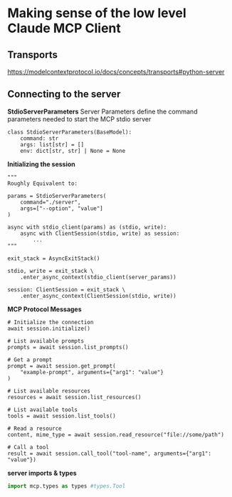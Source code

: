 # Making sense of the low level Claude MCP Client 

## Transports
https://modelcontextprotocol.io/docs/concepts/transports#python-server

## Connecting to the server

**StdioServerParameters**
Server Parameters define the command parameters
needed to start the MCP stdio server
```
class StdioServerParameters(BaseModel):
    command: str
    args: list[str] = []
    env: dict[str, str] | None = None
```

**Initializing the session**
```
"""
Roughly Equivalent to:

params = StdioServerParameters(
    command="./server",
    args=["--option", "value"]
)

async with stdio_client(params) as (stdio, write):
    async with ClientSession(stdio, write) as session:
        ...
"""

exit_stack = AsyncExitStack()

stdio, write = exit_stack \
    .enter_async_context(stdio_client(server_params))

session: ClientSession = exit_stack \
    .enter_async_context(ClientSession(stdio, write))
```

**MCP Protocol Messages**
```
# Initialize the connection
await session.initialize()

# List available prompts
prompts = await session.list_prompts()

# Get a prompt
prompt = await session.get_prompt(
    "example-prompt", arguments={"arg1": "value"}
)

# List available resources
resources = await session.list_resources()

# List available tools
tools = await session.list_tools()

# Read a resource
content, mime_type = await session.read_resource("file://some/path")

# Call a tool
result = await session.call_tool("tool-name", arguments={"arg1": "value"})
```

**server imports & types**
```python
import mcp.types as types #types.Tool
```